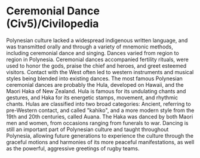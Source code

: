 # Ceremonial Dance (Civ5)/Civilopedia

Polynesian culture lacked a widespread indigenous written language, and was transmitted orally and through a variety of mnemonic methods, including ceremonial dance and singing. Dances varied from region to region in Polynesia. Ceremonial dances accompanied fertility rituals, were used to honor the gods, praise the chief and heroes, and greet esteemed visitors. Contact with the West often led to western instruments and musical styles being blended into existing dances.
The most famous Polynesian ceremonial dances are probably the Hula, developed on Hawaii, and the Maori Haka of New Zealand. Hula is famous for its undulating chants and gestures, and Haka for its energetic stamps, movement, and rhythmic chants. Hulas are classified into two broad categories: Ancient, referring to pre-Western contact, and called "kahiko", and a more modern style from the 19th and 20th centuries, called Auana. The Haka was danced by both Maori men and women, from occasions ranging from funerals to war.
Dancing is still an important part of Polynesian culture and taught throughout Polynesia, allowing future generations to experience the culture through the graceful motions and harmonies of its more peaceful manifestations, as well as the powerful, aggressive greetings of rugby teams.